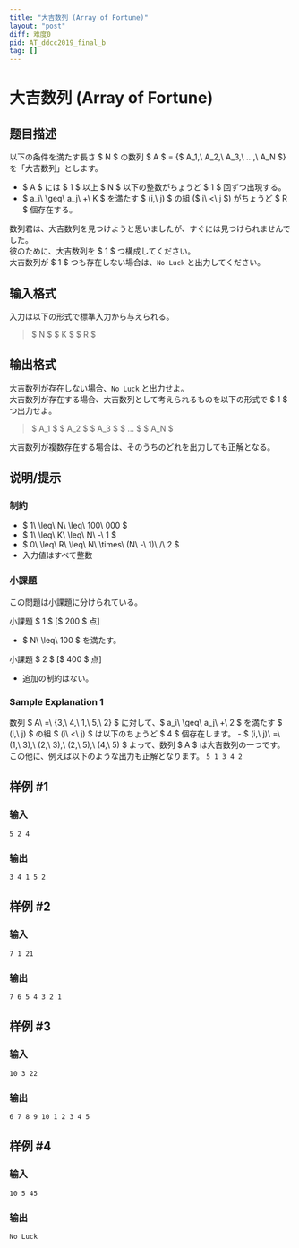 ```yaml
---
title: "大吉数列 (Array of Fortune)"
layout: "post"
diff: 难度0
pid: AT_ddcc2019_final_b
tag: []
---
```


# 大吉数列 (Array of Fortune)

## 题目描述

[problemUrl]: https://atcoder.jp/contests/ddcc2019-final/tasks/ddcc2019_final_b

以下の条件を満たす長さ $ N $ の数列 $ A $ = {$ A_1,\ A_2,\ A_3,\ ...,\ A_N $} を「大吉数列」とします。

- $ A $ には $ 1 $ 以上 $ N $ 以下の整数がちょうど $ 1 $ 回ずつ出現する。
- $ a_i\ \geq\ a_j\ +\ K $ を満たす $ (i,\ j) $ の組 ($ i\ <\ j $) がちょうど $ R $ 個存在する。

数列君は、大吉数列を見つけようと思いましたが、すぐには見つけられませんでした。  
 彼のために、大吉数列を $ 1 $ つ構成してください。  
 大吉数列が $ 1 $ つも存在しない場合は、`No Luck` と出力してください。

## 输入格式

入力は以下の形式で標準入力から与えられる。

> $ N $ $ K $ $ R $

## 输出格式

大吉数列が存在しない場合、`No Luck` と出力せよ。  
 大吉数列が存在する場合、大吉数列として考えられるものを以下の形式で $ 1 $ つ出力せよ。

> $ A_1 $ $ A_2 $ $ A_3 $ $ ... $ $ A_N $

大吉数列が複数存在する場合は、そのうちのどれを出力しても正解となる。

## 说明/提示

### 制約

- $ 1\ \leq\ N\ \leq\ 100\ 000 $
- $ 1\ \leq\ K\ \leq\ N\ -\ 1 $
- $ 0\ \leq\ R\ \leq\ N\ \times\ (N\ -\ 1)\ /\ 2 $
- 入力値はすべて整数

### 小課題

この問題は小課題に分けられている。

小課題 $ 1 $ \[$ 200 $ 点\]

- $ N\ \leq\ 100 $ を満たす。

小課題 $ 2 $ \[$ 400 $ 点\]

- 追加の制約はない。

### Sample Explanation 1

数列 $ A\ =\ {3,\ 4,\ 1,\ 5,\ 2} $ に対して、$ a_i\ \geq\ a_j\ +\ 2 $ を満たす $ (i,\ j) $ の組 $ (i\ <\ j) $ は以下のちょうど $ 4 $ 個存在します。 - $ (i,\ j)\ =\ (1,\ 3),\ (2,\ 3),\ (2,\ 5),\ (4,\ 5) $ よって、数列 $ A $ は大吉数列の一つです。 この他に、例えば以下のような出力も正解となります。 ``` 5 1 3 4 2 ```

## 样例 #1

### 输入

```
5 2 4
```

### 输出

```
3 4 1 5 2
```

## 样例 #2

### 输入

```
7 1 21
```

### 输出

```
7 6 5 4 3 2 1
```

## 样例 #3

### 输入

```
10 3 22
```

### 输出

```
6 7 8 9 10 1 2 3 4 5
```

## 样例 #4

### 输入

```
10 5 45
```

### 输出

```
No Luck
```

